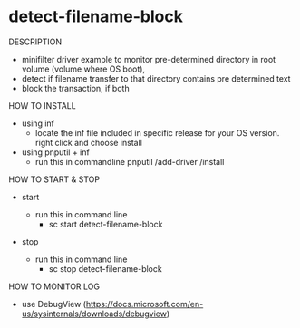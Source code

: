 # detect-filename-block

DESCRIPTION
  - minifilter driver example to monitor pre-determined directory in root volume (volume where OS boot),
  - detect if filename transfer to that directory contains pre determined text
  - block the transaction, if both 

HOW TO INSTALL
  - using inf
    - locate the inf file included in specific release for your OS version. right click and choose install
  - using pnputil + inf
    - run this in commandline 
      pnputil /add-driver <inf-path> /install
      
HOW TO START & STOP 
  - start
    - run this in command line
      - sc start detect-filename-block
      
  - stop
    - run this in command line
      - sc stop detect-filename-block
      
HOW TO MONITOR LOG
  - use DebugView (https://docs.microsoft.com/en-us/sysinternals/downloads/debugview)
